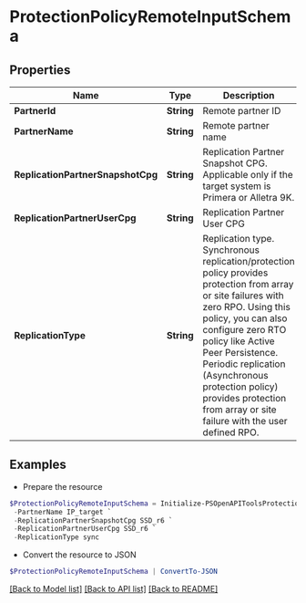 # ProtectionPolicyRemoteInputSchema
## Properties

Name | Type | Description | Notes
------------ | ------------- | ------------- | -------------
**PartnerId** | **String** | Remote partner ID | 
**PartnerName** | **String** | Remote partner name | 
**ReplicationPartnerSnapshotCpg** | **String** | Replication Partner Snapshot CPG. Applicable only if the target system is Primera or Alletra 9K. | [optional] 
**ReplicationPartnerUserCpg** | **String** | Replication Partner User CPG | [optional] 
**ReplicationType** | **String** | Replication type. Synchronous replication/protection policy provides protection from array or site failures with zero RPO. Using this policy, you can also configure zero RTO policy like Active Peer Persistence. Periodic replication (Asynchronous protection policy) provides protection from array or site failure with the user defined RPO. | 

## Examples

- Prepare the resource
```powershell
$ProtectionPolicyRemoteInputSchema = Initialize-PSOpenAPIToolsProtectionPolicyRemoteInputSchema  -PartnerId afb4961e47212e5bc88dd35db5be5c83 `
 -PartnerName IP_target `
 -ReplicationPartnerSnapshotCpg SSD_r6 `
 -ReplicationPartnerUserCpg SSD_r6 `
 -ReplicationType sync
```

- Convert the resource to JSON
```powershell
$ProtectionPolicyRemoteInputSchema | ConvertTo-JSON
```

[[Back to Model list]](../README.md#documentation-for-models) [[Back to API list]](../README.md#documentation-for-api-endpoints) [[Back to README]](../README.md)

